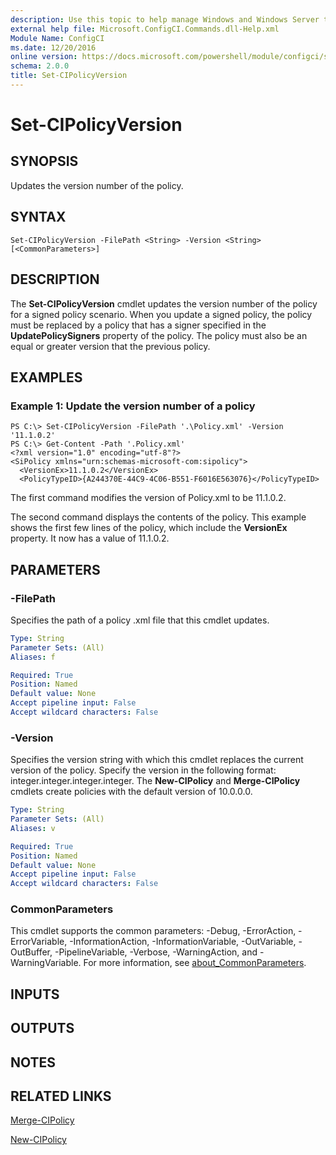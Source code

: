 ```yaml
---
description: Use this topic to help manage Windows and Windows Server technologies with Windows PowerShell.
external help file: Microsoft.ConfigCI.Commands.dll-Help.xml
Module Name: ConfigCI
ms.date: 12/20/2016
online version: https://docs.microsoft.com/powershell/module/configci/set-cipolicyversion?view=windowsserver2019-ps&wt.mc_id=ps-gethelp
schema: 2.0.0
title: Set-CIPolicyVersion
---
```


# Set-CIPolicyVersion

## SYNOPSIS
Updates the version number of the policy.

## SYNTAX

```
Set-CIPolicyVersion -FilePath <String> -Version <String> [<CommonParameters>]
```

## DESCRIPTION
The **Set-CIPolicyVersion** cmdlet updates the version number of the policy for a signed policy scenario.
When you update a signed policy, the policy must be replaced by a policy that has a signer specified in the **UpdatePolicySigners** property of the policy.
The policy must also be an equal or greater version that the previous policy.

## EXAMPLES

### Example 1: Update the version number of a policy
```
PS C:\> Set-CIPolicyVersion -FilePath '.\Policy.xml' -Version '11.1.0.2' 
PS C:\> Get-Content -Path '.Policy.xml'
<?xml version="1.0" encoding="utf-8"?>
<SiPolicy xmlns="urn:schemas-microsoft-com:sipolicy">
  <VersionEx>11.1.0.2</VersionEx>
  <PolicyTypeID>{A244370E-44C9-4C06-B551-F6016E563076}</PolicyTypeID>
```

The first command modifies the version of Policy.xml to be 11.1.0.2.

The second command displays the contents of the policy.
This example shows the first few lines of the policy, which include the **VersionEx** property.
It now has a value of 11.1.0.2.

## PARAMETERS

### -FilePath
Specifies the path of a policy .xml file that this cmdlet updates.

```yaml
Type: String
Parameter Sets: (All)
Aliases: f

Required: True
Position: Named
Default value: None
Accept pipeline input: False
Accept wildcard characters: False
```

### -Version
Specifies the version string with which this cmdlet replaces the current version of the policy.
Specify the version in the following format: integer.integer.integer.integer.
The **New-CIPolicy** and **Merge-CIPolicy** cmdlets create policies with the default version of 10.0.0.0.

```yaml
Type: String
Parameter Sets: (All)
Aliases: v

Required: True
Position: Named
Default value: None
Accept pipeline input: False
Accept wildcard characters: False
```

### CommonParameters
This cmdlet supports the common parameters: -Debug, -ErrorAction, -ErrorVariable, -InformationAction, -InformationVariable, -OutVariable, -OutBuffer, -PipelineVariable, -Verbose, -WarningAction, and -WarningVariable. For more information, see [about_CommonParameters](https://go.microsoft.com/fwlink/?LinkID=113216).

## INPUTS

## OUTPUTS

## NOTES

## RELATED LINKS

[Merge-CIPolicy](./Merge-CIPolicy.md)

[New-CIPolicy](./New-CIPolicy.md)

